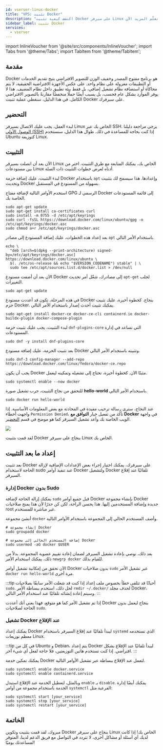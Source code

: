 ```yaml
---
id: vserver-linux-docker
title: "VPS: تثبيت Docker"
description: "اكتشف كيفية تثبيت Docker على سيرفر Linux الخاص بك لتشغيل التطبيقات المعزولة بكفاءة وتوفير موارد النظام → تعلّم المزيد الآن"
sidebar_label: تثبيت Docker
services:
  - vserver
---
```


import InlineVoucher from '@site/src/components/InlineVoucher';
import Tabs from '@theme/Tabs';
import TabItem from '@theme/TabItem';

## مقدمة

Docker هو برنامج مفتوح المصدر وخفيف الوزن للتصوير الافتراضي يتيح تقديم الخدمات أو التطبيقات معزولة على نظام واحد. على عكس الأجهزة الافتراضية الحقيقية، لا يتم محاكاة أو استضافة نظام تشغيل إضافي، بل فقط بيئة تطبيق داخل نظام المضيف. هذا لا يوفر الموارد بشكل عام فحسب، بل يسبب أيضًا حملًا منخفضًا مقارنةً بالتصوير الافتراضي الكامل. في هذا الدليل، سنغطي عملية تثبيت Docker على سيرفرك.

<InlineVoucher />

## التحضير

لبدء العمل، يجب عليك الاتصال بسيرفر Linux الخاص بك عبر SSH. يرجى مراجعة دليلنا [الوصول الأولي (SSH)](vserver-linux-ssh.md) إذا كنت بحاجة للمساعدة في ذلك. طوال هذا الدليل، سنستخدم Ubuntu كتوزيعة Linux.

## التثبيت

الآن بعد أن اتصلت بسيرفر Linux الخاص بك، يمكنك المتابعة مع طرق التثبيت. اختر من بين مستودعات Linux أدناه لعرض خطوات التثبيت ذات الصلة.

<Tabs>
<TabItem value="ubuntu/debian" label="Ubuntu و Debian" default>

لبدء التثبيت، عليك إضافة حزمة Docker باستخدام `apt` وإعدادها. هذا سيسمح لك بتثبيت وتحديث Docker بسهولة من المستودع في المستقبل.

استخدم الأوامر التالية لإضافة مفتاح GPG الرسمي لـ Docker إلى قائمة المستودعات الخاصة بك.

```
sudo apt-get update
sudo apt-get install ca-certificates curl
sudo install -m 0755 -d /etc/apt/keyrings
sudo curl -fsSL https://download.docker.com/linux/ubuntu/gpg -o /etc/apt/keyrings/docker.asc
sudo chmod a+r /etc/apt/keyrings/docker.asc
```

بعد إعداد هذه الخطوات، عليك إضافة المستودع إلى مصادر `apt` باستخدام الأمر التالي.

```
echo \
  "deb [arch=$(dpkg --print-architecture) signed-by=/etc/apt/keyrings/docker.asc] https://download.docker.com/linux/ubuntu \
  $(. /etc/os-release && echo "$VERSION_CODENAME") stable" | \
  sudo tee /etc/apt/sources.list.d/docker.list > /dev/null
```

الآن بعد أن أضفت مستودع Docker إلى مصادرك، شغّل أمر تحديث `apt-get` لجلب التغييرات.

```
sudo apt-get update
```

في هذه المرحلة، تكون قد أعددت مستودع Docker بنجاح. كخطوة أخيرة، عليك تثبيت حزم Docker. يمكنك تثبيت أحدث إصدار باستخدام الأمر التالي.

```
sudo apt-get install docker-ce docker-ce-cli containerd.io docker-buildx-plugin docker-compose-plugin
```

</TabItem>

<TabItem value="fedora" label="Fedora">

لبدء التثبيت، يجب عليك تثبيت حزمة `dnf-plugins-core` التي تساعد في إدارة المستودعات.

```
sudo dnf -y install dnf-plugins-core
```

بعد تثبيت الحزمة، عليك إضافة مستودع Docker وتثبيته باستخدام الأمر التالي.

```
sudo dnf-3 config-manager --add-repo https://download.docker.com/linux/fedora/docker-ce.repo
```

يجب أن يكون Docker مثبتًا الآن. كخطوة أخيرة، تحتاج إلى تشغيله وتمكينه ليعمل.

```
sudo systemctl enable --now docker
```

</TabItem>
</Tabs>

للتحقق من نجاح التثبيت، جرب تشغيل صورة **hello-world** باستخدام الأمر التالي.

```
sudo docker run hello-world
```

عند النجاح، سترى رسالة ترحيب مفيدة في المحادثة مع بعض المعلومات الأساسية. إذا واجهت أخطاء `Permission Denied`، تأكد من تفعيل خيار **التوافق مع Docker** في واجهة الويب الخاصة بك وأعد تشغيل السيرفر كما هو موضح في قسم [التحضير](#التحضير).

![](https://screensaver01.zap-hosting.com/index.php/s/tzJwpYRYb9Mmryo/preview)

لقد قمت بتثبيت Docker بنجاح على سيرفر Linux الخاص بك.

## إعداد ما بعد التثبيت

بعد تثبيت Docker على سيرفرك، يمكنك اختيار إجراء بعض الإعدادات الإضافية لإزالة الحاجة لاستخدام sudo عند تنفيذ أوامر Docker ولتشغيل Docker تلقائيًا عند إقلاع السيرفر.

### إدارة Docker بدون Sudo

يمكنك إزالة الحاجة لإضافة `sudo` قبل جميع أوامر Docker بإنشاء مجموعة Docker جديدة وإضافة المستخدمين إليها. هذا يحسن الراحة، لكن كن حذرًا لأن هذا يمنح صلاحيات root غير مباشرة للمستخدم.

أنشئ مجموعة `docker` وأضف المستخدم الحالي إلى المجموعة باستخدام الأوامر التالية.

```
# إنشاء مجموعة Docker
sudo groupadd docker

# إضافة المستخدم الحالي إلى مجموعة Docker
sudo usermod -aG docker $USER
```

بعد ذلك، نوصي بإعادة تشغيل السيرفر لضمان إعادة تقييم عضوية المجموعة. بدلاً من ذلك، يمكنك استخدام الأمر `newgrp docker` للقيام بذلك.

الآن تحقق من إمكانية تشغيل أوامر Docker بدون صلاحيات `sudo` عبر تشغيل الأمر `docker run hello-world` مرة أخرى.

:::tip
أحيانًا قد تتلقى خطأ بخصوص ملف إعداد إذا كنت قد شغلت الأمر سابقًا بصلاحيات `sudo`. لحل ذلك، استخدم ببساطة الأمر `rmdir ~/.docker/` لحذف مجلد Docker، وسيتم إعادة إنشائه تلقائيًا عند استخدام الأمر التالي.
:::

إذا تم تشغيل الأمر كما هو متوقع، فهذا يعني أنك أعددت Docker بنجاح ليعمل بدون الحاجة لصلاحيات `sudo`.

### تشغيل Docker عند الإقلاع

يمكنك إعداد Docker ليبدأ تلقائيًا عند إقلاع السيرفر باستخدام `systemd` الذي تستخدمه معظم توزيعات Linux.

:::tip
في كل من Ubuntu و Debian، يتم إعداد Docker ليبدأ تلقائيًا عند الإقلاع بشكل افتراضي. إذا كنت تستخدم هاتين التوزيعتين، فلا حاجة لفعل أي شيء آخر.
:::

يمكنك تمكين خدمة Docker لتعمل عند الإقلاع ببساطة عبر تشغيل الأوامر التالية.
```
sudo systemctl enable docker.service
sudo systemctl enable containerd.service
```

وبالمثل، لتعطيل الخدمة عند الإقلاع استبدل `enable` بـ `disable`. يمكنك أيضًا إدارة الخدمة باستخدام مجموعة من أوامر `systemctl` الفرعية مثل:
```
sudo systemctl start [your_service]
sudo systemctl stop [your_service]
sudo systemctl restart [your_service]
```

## الخاتمة

مبروك، لقد قمت بتثبيت وتكوين Docker بنجاح على سيرفر Linux الخاص بك! إذا كانت لديك أي أسئلة أو مشاكل أخرى، لا تتردد في التواصل مع فريق الدعم لدينا، المتوفر لمساعدتك يوميًا!

<InlineVoucher />